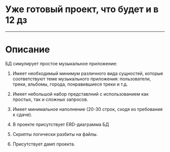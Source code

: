 # Уже готовый проект, что будет и в 12 дз
-----------------------------------------------------------------------------------
# Описание
БД симулирует простое музыкальное приложение:

1) Имеет необходимый минимум различного вида сущностей,
которые соответствуют теме музыкального приложения: 
пользователи, треки, альбомы, города, понравившиеся
треки и т.д.

2) Имеет небольшой набор представлний с использованием как
простых, так и сложных запросов.

3) Имеет минимальное наполнение (20-30 строк, сходя из 
требования к сдаче).

4) В проекте присутствует ERD-диаграмма БД

5) Скрипты логически разбиты на файлы.

6) Присутствует дамп проекта. 